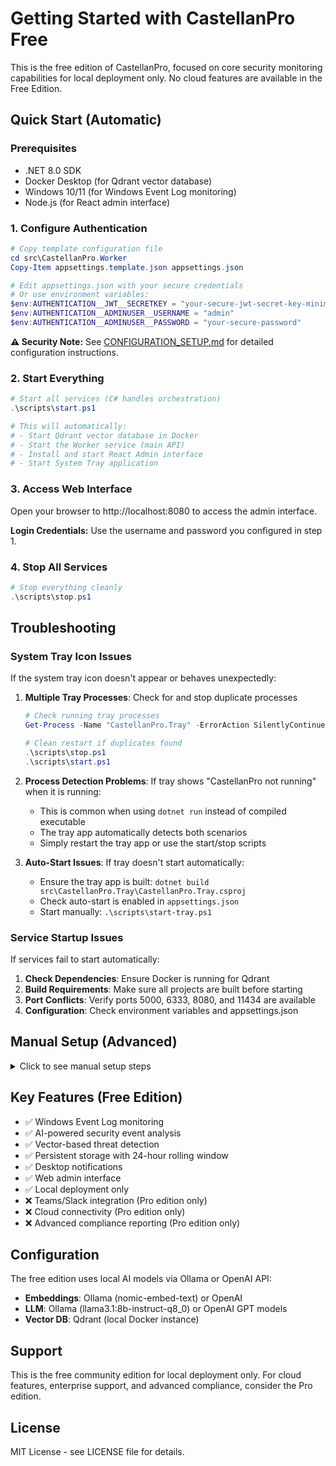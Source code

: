 # Getting Started with CastellanPro Free

This is the free edition of CastellanPro, focused on core security monitoring capabilities for local deployment only. No cloud features are available in the Free Edition.

## Quick Start (Automatic)

### Prerequisites

- .NET 8.0 SDK
- Docker Desktop (for Qdrant vector database)
- Windows 10/11 (for Windows Event Log monitoring)
- Node.js (for React admin interface)

### 1. Configure Authentication

```powershell
# Copy template configuration file
cd src\CastellanPro.Worker
Copy-Item appsettings.template.json appsettings.json

# Edit appsettings.json with your secure credentials
# Or use environment variables:
$env:AUTHENTICATION__JWT__SECRETKEY = "your-secure-jwt-secret-key-minimum-64-characters"
$env:AUTHENTICATION__ADMINUSER__USERNAME = "admin"
$env:AUTHENTICATION__ADMINUSER__PASSWORD = "your-secure-password"
```

**⚠️ Security Note:** See [CONFIGURATION_SETUP.md](CONFIGURATION_SETUP.md) for detailed configuration instructions.

### 2. Start Everything

```powershell
# Start all services (C# handles orchestration)
.\scripts\start.ps1

# This will automatically:
# - Start Qdrant vector database in Docker
# - Start the Worker service (main API)
# - Install and start React Admin interface
# - Start System Tray application
```

### 3. Access Web Interface

Open your browser to http://localhost:8080 to access the admin interface.

**Login Credentials:** Use the username and password you configured in step 1.

### 4. Stop All Services

```powershell
# Stop everything cleanly
.\scripts\stop.ps1
```

## Troubleshooting

### System Tray Icon Issues

If the system tray icon doesn't appear or behaves unexpectedly:

1. **Multiple Tray Processes**: Check for and stop duplicate processes
   ```powershell
   # Check running tray processes
   Get-Process -Name "CastellanPro.Tray" -ErrorAction SilentlyContinue
   
   # Clean restart if duplicates found
   .\scripts\stop.ps1
   .\scripts\start.ps1
   ```

2. **Process Detection Problems**: If tray shows "CastellanPro not running" when it is running:
   - This is common when using `dotnet run` instead of compiled executable
   - The tray app automatically detects both scenarios
   - Simply restart the tray app or use the start/stop scripts

3. **Auto-Start Issues**: If tray doesn't start automatically:
   - Ensure the tray app is built: `dotnet build src\CastellanPro.Tray\CastellanPro.Tray.csproj`
   - Check auto-start is enabled in `appsettings.json`
   - Start manually: `.\scripts\start-tray.ps1`

### Service Startup Issues

If services fail to start automatically:

1. **Check Dependencies**: Ensure Docker is running for Qdrant
2. **Build Requirements**: Make sure all projects are built before starting
3. **Port Conflicts**: Verify ports 5000, 6333, 8080, and 11434 are available
4. **Configuration**: Check environment variables and appsettings.json

## Manual Setup (Advanced)

<details>
<summary>Click to see manual setup steps</summary>

### 1. Disable Auto-Start

Edit `src\CastellanPro.Worker\appsettings.json`:
```json
"Startup": {
  "AutoStart": {
    "Enabled": false
  }
}
```

### 2. Start Services Manually

```powershell
# Start Qdrant
docker run -d --name qdrant -p 6333:6333 qdrant/qdrant

# Build and run Worker
dotnet build src\CastellanPro.Worker\CastellanPro.Worker.csproj -c Release
cd src\CastellanPro.Worker
dotnet run

# Start React Admin (new terminal)
cd castellan-admin
npm install
npm start
```

</details>

## Key Features (Free Edition)

- ✅ Windows Event Log monitoring
- ✅ AI-powered security event analysis 
- ✅ Vector-based threat detection
- ✅ Persistent storage with 24-hour rolling window
- ✅ Desktop notifications
- ✅ Web admin interface
- ✅ Local deployment only
- ❌ Teams/Slack integration (Pro edition only)
- ❌ Cloud connectivity (Pro edition only)
- ❌ Advanced compliance reporting (Pro edition only)

## Configuration

The free edition uses local AI models via Ollama or OpenAI API:

- **Embeddings**: Ollama (nomic-embed-text) or OpenAI
- **LLM**: Ollama (llama3.1:8b-instruct-q8_0) or OpenAI GPT models
- **Vector DB**: Qdrant (local Docker instance)

## Support

This is the free community edition for local deployment only. For cloud features, enterprise support, and advanced compliance, consider the Pro edition.

## License

MIT License - see LICENSE file for details.